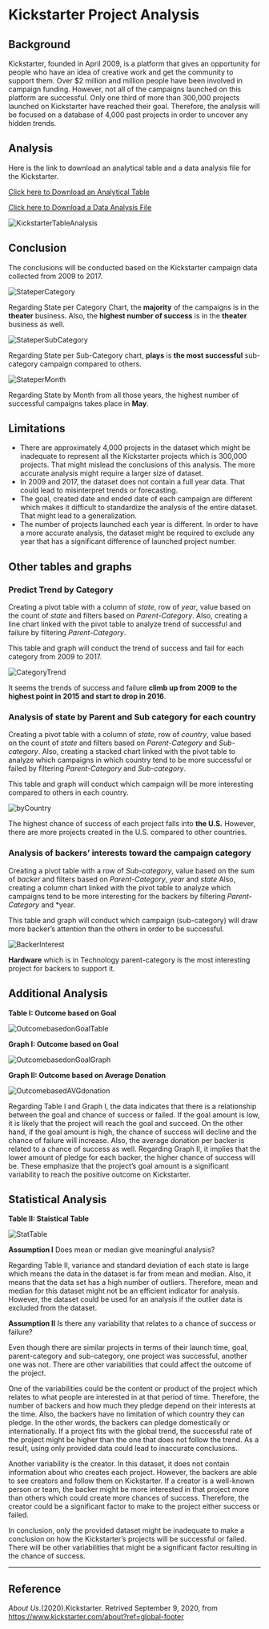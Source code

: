 # Kickstarter Project Analysis

## Background

Kickstarter, founded in April 2009, is a platform that gives an opportunity for people who have an idea of creative work and get the community to support them. Over $2 million and million people have been involved in campaign funding. However, not all of the campaigns launched on this platform are successful. Only one third of more than 300,000 projects launched on Kickstarter have reached their goal. Therefore, the analysis will be focused on a database of 4,000 past projects in order to uncover any hidden trends.

## Analysis

Here is the link to download an analytical table and a data analysis file for the Kickstarter. 

[Click here to Download an Analytical Table](https://github.com/abpuccini/Kickstarter-Analysis/raw/master/KickstarterTableAnalysis.xlsx)

[Click here to Download a Data Analysis File](https://github.com/abpuccini/Kickstarter-Analysis/raw/master/Kickstarter-Analysis.docx)

![KickstarterTableAnalysis](Images/KickstarterTableAnalysis.png)

## Conclusion

The conclusions will be conducted based on the Kickstarter campaign data collected from 2009 to 2017.

![StateperCategory](Images/StateCategory.png)

Regarding State per Category Chart, the **majority** of the campaigns is in the **theater** business. Also, the **highest number of success** is in the **theater** business as well.

![StateperSubCategory](Images/StateSubCategory.png)

Regarding State per Sub-Category chart, **plays** is **the most successful** sub-category campaign compared to others.

![StateperMonth](Images/StateTimeCreation.png)

Regarding State by Month from all those years, the highest number of successful campaigns takes place in **May**.

## Limitations

- There are approximately 4,000 projects in the dataset which might be inadequate to represent all the Kickstarter projects which is 300,000 projects. That might mislead the conclusions of this analysis. The more accurate analysis might require a larger size of dataset. 
- In 2009 and 2017, the dataset does not contain a full year data. That could lead to misinterpret trends or forecasting.
- The goal, created date and ended date of each campaign are different which makes it difficult to standardize the analysis of the entire dataset. That might lead to a generalization.  
- The number of projects launched each year is different. In order to have a more accurate analysis, the dataset might be required to exclude any year that has a significant difference of launched project number.

## Other tables and graphs

### Predict Trend by Category

Creating a pivot table with a column of *state*, row of *year*, value based on the count of *state* and filters based on *Parent-Category*. Also, creating a line chart linked with the pivot table to analyze trend of successful and failure by filtering *Parent-Category*.

This table and graph will conduct the trend of success and fail for each category from 2009 to 2017.

![CategoryTrend](Images/TrendCategory.png)

It seems the trends of success and failure **climb up from 2009 to the highest point in 2015 and start to drop in 2016**. 

### Analysis of state by Parent and Sub category for each country

Creating a pivot table with a column of *state*, row of *country*, value based on the count of *state* and filters based on *Parent-Category* and *Sub-category*. Also, creating a stacked chart linked with the pivot table to analyze which campaigns in which country tend to be more successful or failed by filtering *Parent-Category* and *Sub-category*.

This table and graph will conduct which campaign will be more interesting compared to others in each country.

![byCountry](Images/StateCountry.png)

The highest chance of success of each project falls into **the U.S.** However, there are more projects created in the U.S. compared to other countries.

### Analysis of backers’ interests toward the campaign category

Creating a pivot table with a row of *Sub-category*, value based on the sum of *backer* and filters based on *Parent-Category*, *year* and *state* Also, creating a column chart linked with the pivot table to analyze which campaigns tend to be more interesting for the backers by filtering *Parent-Category* and *year.

This table and graph will conduct which campaign (sub-category) will draw more backer’s attention than the others in order to be successful.

![BackerInterest](Images/SubCatBacker.png)

**Hardware** which is in Technology parent-category is the most interesting project for backers to support it.

## Additional Analysis

**Table I: Outcome based on Goal**

![OutcomebasedonGoalTable](Images/TableI-Outcome.png)

**Graph I: Outcome based on Goal**

![OutcomebasedonGoalGraph](Images/GraphI-Outcome.png)

**Graph II: Outcome based on Average Donation**

![OutcomebasedAVGdonation](Images/AVG-donation.png)

Regarding Table I and Graph I, the data indicates that there is a relationship between the goal and chance of success or failed. If the goal amount is low, it is likely that the project will reach the goal and succeed. On the other hand, if the goal amount is high, the chance of success will decline and the chance of failure will increase. Also, the average donation per backer is related to a chance of success as well. Regarding Graph II, it implies that the lower amount of pledge for each backer, the higher chance of success will be. These emphasize that the project’s goal amount is a significant variability to reach the positive outcome on Kickstarter.

## Statistical Analysis

**Table II: Staistical Table**

![StatTable](Images/StatisticTable.png)

**Assumption I** Does mean or median give meaningful analysis?

Regarding Table II, variance and standard deviation of each state is large which means the data in the dataset is far from mean and median. Also, it means that the data set has a high number of outliers. Therefore, mean and median for this dataset might not be an efficient indicator for analysis. However, the dataset could be used for an analysis if the outlier data is excluded from the dataset.

**Assumption II** Is there any variability that relates to a chance of success or failure?

Even though there are similar projects in terms of their launch time, goal, parent-category and sub-category, one project was successful, another one was not. There are other variabilities that could affect the outcome of the project. 

One of the variabilities could be the content or product of the project which relates to what people are interested in at that period of time. Therefore, the number of backers and how much they pledge depend on their interests at the time. Also, the backers have no limitation of which country they can pledge. In the other words, the backers can pledge domestically or internationally. If a project fits with the global trend, the successful rate of the project might be higher than the one that does not follow the trend. As a result, using only provided data could lead to inaccurate conclusions.

Another variability is the creator. In this dataset, it does not contain information about who creates each project. However, the backers are able to see creators and follow them on Kickstarter. If a creator is a well-known person or team, the backer might be more interested in that project more than others which could create more chances of success. Therefore, the creator could be a significant factor to make to the project either success or failed.

In conclusion, only the provided dataset might be inadequate to make a conclusion on how the Kickstarter’s projects will be successful or failed. There will be other variabilities that might be a significant factor resulting in the chance of success.

- - -

## Reference

*About Us*.(2020).Kickstarter. Retrived September 9, 2020, from https://www.kickstarter.com/about?ref=global-footer

